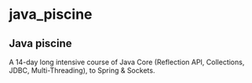 # java_piscine
## Java piscine
A 14-day long intensive course of Java Core (Reflection API, Collections, JDBC, Multi-Threading), to Spring & Sockets.
